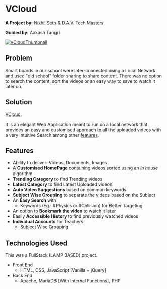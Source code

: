 # VCloud
**A Project by:** [Nikhil Seth](https://github.com/SNikhill) & D.A.V. Tech Masters

**Guided by:** Aakash Tangri

[![VCloudThumbnail](https://user-images.githubusercontent.com/51415616/114160358-741fd080-9944-11eb-9f13-9cd296dd8f8a.jpg)](https://youtu.be/2MugZcvFh4Y)

## Problem
Smart boards in our school were inter-connected using a Local Network and used "old school" folder sharing to share content.
There was no option to search the content, sort the videos or an easy way to save to watch it later on.

## Solution
[VCloud](https://www.youtube.com/watch?v=2MugZcvFh4Y).

It is an elegant Web Application meant to run on a local network that provides an easy and customised approach to all the uploaded videos with a very intuitive Search among other [features](#features).

## Features
- Ability to deliver: Videos, Documents, Images
- A **Customised HomePage** containing videos sorted using an _in house_ algorithm
- **Trending Category** to find Trending videos
- **Latest Category** to find Latest Uploaded videos 
- **Auto Video Suggestions** based on common keywords
- **Subject Wise Grouping** to separate the videos based on the Subject
- An **Easy Search** with
  - Keywords (Eg.: #Physics or #Collision) for Better Targeting
- An option to **Bookmark the video** to watch it later 
- Easily **Accessible History** to find previously watched videos
- **Individual Accounts** for Teachers
    - Subject Wise Grouping

## Technologies Used
This was a FullStack (LAMP BASED) project. 
- Front End 
  - HTML, CSS, JavaScript [Vanilla + jQuery]
- Back End
  - Apache, MariaDB [With Internal Functions], PHP
